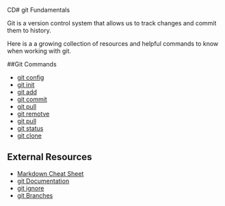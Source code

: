 CD# git Fundamentals

Git is a version control system that allows us to track changes and commit them to history.

Here is a a growing collection of resources and helpful commands to know when working with git. 

##Git Commands
- [git config](./commands/config.md)
- [git init](./commands/Init.md)
- [git add](./commands/add.md)
- [git commit](./commands/commit.md)
- [git pull](./commands/push.md)
- [git remotve](./commands/remote.md)
- [git pull](./commands/pull.md)
- [git status](./commands/status.md)
- [git clone](./commands/clone.md)

## External Resources
- [Markdown Cheat Sheet](https://www.markdownguide.org/cheat-sheet/)
- [git Documentation](https://git-scm.com/docss)
- [git ignore](https://git-scm.com/docss/gitignore) 
- [git Branches](https://git-scm.com/book/em/v2/Git-Branching-Branches-in-a-Nutshell)